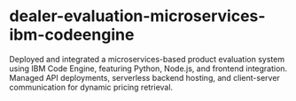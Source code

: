 # dealer-evaluation-microservices-ibm-codeengine
Deployed and integrated a microservices-based product evaluation system using IBM Code Engine, featuring Python, Node.js, and frontend integration. Managed API deployments, serverless backend hosting, and client-server communication for dynamic pricing retrieval.

